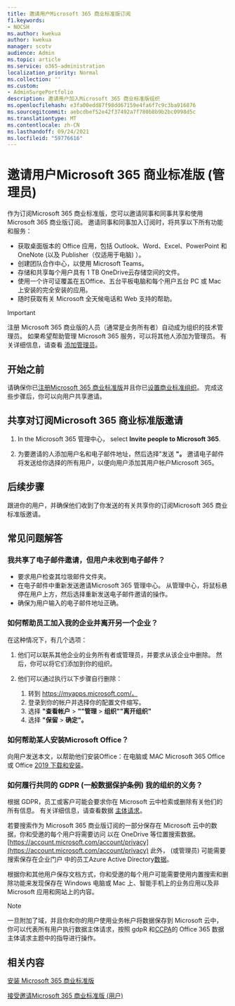 ```yaml
---
title: 邀请用户Microsoft 365 商业标准版订阅
f1.keywords:
- NOCSH
ms.author: kwekua
author: kwekua
manager: scotv
audience: Admin
ms.topic: article
ms.service: o365-administration
localization_priority: Normal
ms.collection: ''
ms.custom:
- AdminSurgePortfolio
description: 邀请用户加入Microsoft 365 商业标准版组织
ms.openlocfilehash: e3fa00edd87f98dd67159e4fa6f7c9c3ba916876
ms.sourcegitcommit: aebcdbef52e42f37492a7f780b8b9b2bc0998d5c
ms.translationtype: MT
ms.contentlocale: zh-CN
ms.lasthandoff: 09/24/2021
ms.locfileid: "59776616"
---
```

# <a name="invite-users-to-microsoft-365-business-standard-admin"></a>邀请用户Microsoft 365 商业标准版 (管理员) 

作为订阅Microsoft 365 商业标准版，您可以邀请同事和同事共享和使用 Microsoft 365 商业版订阅。 邀请同事和同事加入订阅时，将共享以下所有功能和服务：

- 获取桌面版本的 Office 应用，包括 Outlook、Word、Excel、PowerPoint 和 OneNote (以及 Publisher（仅适用于电脑) ）。
- 创建团队合作中心，以使用 Microsoft Teams。
- 存储和共享每个用户具有 1 TB OneDrive云存储空间的文件。
- 使用一个许可证覆盖在五Office、五台平板电脑和每个用户五台 PC 或 Mac 上安装的完全安装的应用。
- 随时获取有关 Microsoft 全天候电话和 Web 支持的帮助。

> [!IMPORTANT]
> 注册 Microsoft 365 商业版的人员（通常是业务所有者）自动成为组织的技术管理员。 如果希望帮助管理 Microsoft 365 服务，可以将其他人添加为管理员。 有关详细信息，请查看 [添加管理员](../../business-video/add-admin.md)。

## <a name="before-you-begin"></a>开始之前

请确保你已[注册Microsoft 365 商业标准版](signup-business-standard.md)并且你已[设置商业标准组织](../setup/setup-business-standard.md)。 完成这些步骤后，你可以向用户共享邀请。

## <a name="share-an-invitation-to-a-microsoft-365-business-standard-subscription"></a>共享对订阅Microsoft 365 商业标准版邀请

1. In the Microsoft 365 管理中心， select **Invite people to Microsoft 365**.

2. 为要邀请的人添加用户名和电子邮件地址，然后选择"发送 **"。** 邀请电子邮件将发送给你选择的所有用户，以便向用户添加其用户帐户Microsoft 365。

## <a name="next-steps"></a>后续步骤

跟进你的用户，并确保他们收到了你发送的有关共享你的订阅Microsoft 365 商业标准版邀请。

## <a name="frequently-asked-questions"></a>常见问题解答

### <a name="i-shared-an-email-invite-but-the-user-didnt-receive-the-email"></a>我共享了电子邮件邀请，但用户未收到电子邮件？

- 要求用户检查其垃圾邮件文件夹。
- 在电子邮件中重新发送邀请Microsoft 365 管理中心。 从管理中心，将鼠标悬停在用户上方，然后选择重新发送电子邮件邀请的操作。
- 确保为用户输入的电子邮件地址正确。

### <a name="how-can-i-help-an-employee-join-my-business-and-leave-another-business"></a>如何帮助员工加入我的企业并离开另一个企业？

在这种情况下，有几个选项：  

1. 他们可以联系其他企业的业务所有者或管理员，并要求从该企业中删除。 然后，你可以将它们添加到你的组织。  

2. 他们可以通过执行以下步骤自行删除：

    1. 转到 https://myapps.microsoft.com/。
    2. 登录到你的帐户并选择你的配置文件缩写。
    3. 选择 **"查看帐户**  >  **""管理**  >  **组织""离开组织"**
    4. 选择 **"保留**  >  **确定"。**

### <a name="how-do-i-help-someone-install-microsoft-office"></a>如何帮助某人安装Microsoft Office？

向用户发送本文，以帮助他们安装Office：在电脑或 MAC Microsoft 365 Office或 Office [2019 下载和安装](https://support.microsoft.com/office/download-and-install-or-reinstall-microsoft-365-or-office-2019-on-a-pc-or-mac-4414eaaf-0478-48be-9c42-23adc4716658)。

### <a name="how-do-i-meet-common-gdpr-general-data-protection-regulation-obligations-for-my-organization"></a>如何履行共同的 GDPR (一般数据保护条例) 我的组织的义务？

根据 GDPR，员工或客户可能会要求你在 Microsoft 云中检索或删除有关他们的所有信息。 有关详细信息，请查看数据 [主体请求](/compliance/regulatory/gdpr-data-subject-requests)。

若要搜索作为 Microsoft 365 商业版订阅的一部分保存在 Microsoft 云中的数据，你和受邀的每个用户将需要访问 以在 OneDrive 等位置搜索数据。 [https://account.microsoft.com/account/privacy](https://account.microsoft.com/account/privacy)  此外， (或管理员) 可能需要搜索保存在企业门户 中的员工Azure Active Directory[数据](/compliance/regulatory/gdpr-dsr-office365)。

根据你和其他用户保存文档方式，你和受邀的每个用户可能需要使用内置搜索和删除功能来发现保存在 Windows 电脑或 Mac 上、智能手机上的业务应用以及非 Microsoft 应用和网站上的内容。

> [!NOTE]
> 一旦附加了域，并且你和你的用户使用业务帐户将数据保存到 Microsoft 云中，你可以代表所有用户执行数据主体请求，按照 gdpR 和[CCPA](/compliance/regulatory/gdpr-dsr-office365)的 Office 365 数据主体请求主题中的指导进行操作。

## <a name="related-content"></a>相关内容

[安装 Microsoft 365 商业标准版](../setup/setup-business-standard.md)

[接受邀请Microsoft 365 商业标准版 (用户) ](user-invite-business-standard.md)
